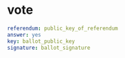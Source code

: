 # vote

```yaml
referendum: public_key_of_referendum
answer: yes
key: ballot_public_key
signature: ballot_signature
```
